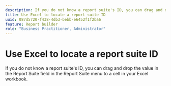 ```yaml
---
description: If you do not know a report suite's ID, you can drag and drop the value in the Report Suite field in the Report Suite menu to a cell in your Excel workbook.
title: Use Excel to locate a report suite ID
uuid: 087d5720-f438-4db3-bebb-e6452f1f2ba6
feature: Report builder
role: "Business Practitioner, Administrator"
---
```


# Use Excel to locate a report suite ID

If you do not know a report suite's ID, you can drag and drop the value in the Report Suite field in the Report Suite menu to a cell in your Excel workbook.

